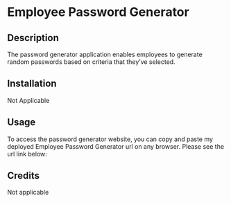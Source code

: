 # Employee Password Generator

## Description

The password generator application enables employees to generate random passwords based on criteria that they’ve selected.

## Installation 

Not Applicable
 

## Usage

To access the password generator website, you can copy and paste my deployed Employee Password Generator url on any browser. Please see the url link below:


## Credits

Not applicable